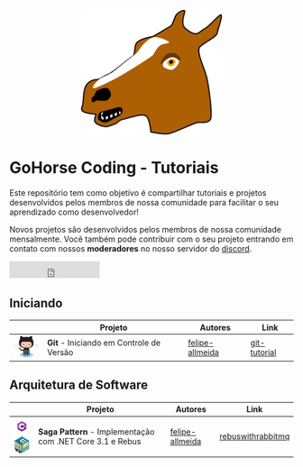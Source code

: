 <p align="center">
     <img src="/images/horse.png" alt="Git" width="250px" />
</p>

# GoHorse Coding - Tutoriais

Este repositório tem como objetivo é compartilhar tutoriais e projetos desenvolvidos pelos membros de nossa comunidade para facilitar o seu aprendizado como desenvolvedor!

Novos projetos são desenvolvidos pelos membros de nossa comunidade mensalmente. Você também pode contribuir com o seu projeto entrando em contato com nossos **moderadores** no nosso servidor do [discord](https://discord.gg/FvkzVcr).

<iframe src="https://ghbtns.com/github-btn.html?user=twbs&repo=bootstrap&type=star&count=true&size=large" frameborder="0" scrolling="0" width="160px" height="30px"></iframe>

<br>

## Iniciando

|       | Projeto | Autores | Link
------- | ------- | ------- | -------
<img src="/images/git_logo.png" width="50px" /> | **Git** - Iniciando em Controle de Versão | [felipe-allmeida](https://github.com/felipe-allmeida) | [git-tutorial](https://github.com/Go-Horse-Coding/git-tutorial/blob/master/README.md)


## Arquitetura de Software

|       | Projeto | Autores | Link
------- | ------- | ------- | -------
<img src="/images/csharp.png" width="35px" /> <img src="/images/rebus.png" width="35px" /> | **Saga Pattern** - Implementação com .NET Core 3.1 e Rebus | [felipe-allmeida](https://github.com/felipe-allmeida) | [rebuswithrabbitmq](https://github.com/felipe-allmeida/RebusWithRabbitMQ)
